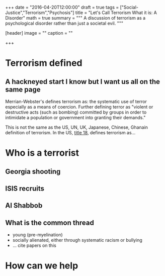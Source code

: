 +++
date = "2016-04-20T12:00:00"
draft = true
tags = ["Social-Justice","Terrorism","Psychosis"]
title = "Let's Call Terrorism What it is: A Disorder"
math = true
summary = """
A discussion of terrorism as a psychological disorder rather than just a societal evil.
"""

[header]
image = ""
caption = ""

+++

# Terrorism defined
## A hackneyed start I know but I want us all on the same page

Merrian-Webster's defines terrorism as:  the systematic use of terror especially as a means of coercion. Further defining terror as "violent or destructive acts (such as bombing) committed by groups in order to intimidate a population or government into granting their demands."

This is not the same as the US, UN, UK, Japanese, Chinese, Ghanain definition of terrorism. In the US, [title 18](https://en.wikipedia.org/wiki/Definitions_of_terrorism#United_States), defines terrorism as...

# Who is a terrorist
## Georgia shooting
## ISIS recruits
## Al Shabbob
## What is the common thread
- young (pre-myelination)
- socially alienated, either through systematic racism or bullying
- ...
cite papers on this

# How can we help